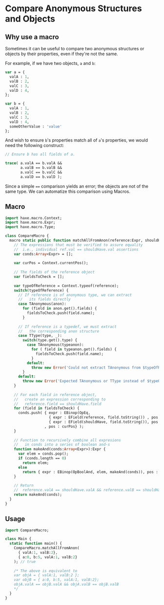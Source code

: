 # Compare Anonymous Structures and Objects

## Why use a macro

Sometimes it can be useful to compare two anonymous structures or objects
 by their properties, even if they're not the same.

For example, if we have two objects, `a` and `b`:

```haxe
var a = {
  valA : 1,
  valB : 2,
  valC : 3,
  valD : 4,
};

var b = {
  valA : 1,
  valB : 2,
  valC : 3,
  valD : 4,
  someOtherValue : 'value'
};
```

And wish to ensure `b`'s properties match all of `a`'s properties,
 we would need the following construct:

```haxe
// Ensure b has all fields of a.

trace( a.valA == b.valA &&
       a.valB == b.valB &&
       a.valC == b.valC &&
       a.valD == b.valD );
```

Since a simple `==` comparison yields an error; the objects are
 not of the same type.
We can automatize this comparison using Macros.

## Macro

```haxe
import haxe.macro.Context;
import haxe.macro.Expr;
import haxe.macro.Type;

class CompareMacro {
  macro static public function matchAllFromAnon(reference:Expr, shouldHave:Expr):Expr {
    // The expressions that must be verified to assure equality
    //  i.e., individual ref.val == shouldHave.val assertions
    var conds:Array<Expr> = [];
    
    var curPos = Context.currentPos();
    
    // The fields of the reference object
    var fieldsToCheck = [];
    
    var typeOfReference = Context.typeof(reference);
    switch(typeOfReference) {
      // If reference is of anonymous type, we can extract 
      //   its fields directly
      case TAnonymous(anon): 
        for (field in anon.get().fields) {
          fieldsToCheck.push(field.name);
        }
      
      // If reference is a typedef, we must extract
      //   the corresponding anon structure
      case TType(type, _):
        switch(type.get().type) {
          case TAnonymous(typeanon):
            for ( field in typeanon.get().fields) {
              fieldsToCheck.push(field.name);
            }
          default:
            throw new Error('Could not extract TAnonymous from $typeOfReference!', reference.pos);
        }
      default:
        throw new Error('Expected TAnonymous or TType instead of $typeOfReference!', reference.pos);
    }
    
    // For each field in reference object,
    //   create an expression corresponding to
    //   reference.field == shouldHave.field
    for (field in fieldsToCheck) {
      conds.push( { expr : EBinop(OpEq,
                    { expr : EField(reference, field.toString()) , pos : curPos},
                    { expr : EField(shouldHave, field.toString()), pos : curPos})
                  , pos : curPos} );
    }
    
    // Function to recursively combine all expresions
    //   in conds into a series of boolean and-s
    function makeAnd(conds:Array<Expr>):Expr {
      var elem = conds.pop();
      if (conds.length == 0)
        return elem;
      else
        return { expr : EBinop(OpBoolAnd, elem, makeAnd(conds)), pos : curPos};
    }
    
    // Return
    //  reference.valA == shouldHave.valA && reference.valB == shouldHave.valB && ...
    return makeAnd(conds);
  }
}
```

## Usage

```haxe
import CompareMacro;

class Main {
  static function main() {
    CompareMacro.matchAllFromAnon(
      { valA:1, valB:2},
      { a:0, b:5, valA:1, valB:2}
    ); // true
    
    /* The above is equivalent to
    var objA = { valA:1, valB:2 };
    var objB = { a:0, b:5, valA:1, valB:2};
    objA.valA == objB.valA && objA.valB == objB.valB
    */
  }
}
```
